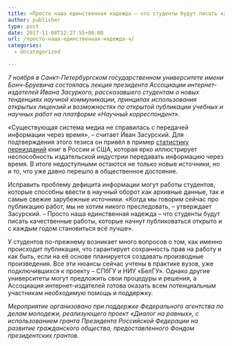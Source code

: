 ```yaml
---
title: «Просто наша единственная надежда – что студенты будут писать качественные работы, которые начнут публиковаться открыто и с каждым годом становиться всё лучше»
author: publisher
type: post
date: 2017-11-08T12:27:55+00:00
url: /просто-наша-единственная-надежда-ч/
categories:
  - Uncategorized

---
```

*7 ноября в Санкт-Петербургском государственном университете имени Бонч-Бруевича состоялась лекция президента Ассоциации интернет-издателей Ивана Засуркого, рассказавшего студентам о новых тенденциях научной коммуникации, принципах использования открытых лицензий и возможностях по открытой публикации учебных и научных работ на платформе «Научный корреспондент».* 

«Существующая система медиа не справилась с передачей информации через время», – считает Иван Засурский. Для подтверждения этого тезиса он привёл в пример [статистику переизданий][1] книг в России и США, которая ярко иллюстрирует неспособность издательской индустрии передавать информацию через время. В итоге недоступными остаются не только новые источники, но и то, что уже давно перешло в общественное достояние.

Исправить проблему дефицита информации могут работы студентов, которые способны ввести в научный оборот как архивные данные, так и самые свежие зарубежные источники. «Когда мы говорим сейчас про публикацию работ, мы не хотим никого преследовать, – утверждает Засурский. – Просто наша единственная надежда – что студенты будут писать качественные работы, которые начнут публиковаться открыто и с каждым годом становиться всё лучше».

У студентов по-прежнему возникает много вопросов о том, как именно происходит публикация, что гарантирует сохранность прав на работу и как быть, если на её основе планируется создавать производные произведения. Все эти нюансы сейчас учтены в практике вузов, уже подключившихся к проекту – СПбГУ и НИУ «БелГУ». Однако другие университеты могут предложить свои процедуры и решения, а Ассоциация интернет-издателей готова оказать всем потенциальным участникам необходимую помощь и поддержку.

*Мероприятие организовано при поддержке Федерального агентства по делам молодежи, реализующего проект «Диалог на равных», с использованием гранта Президента Российской Федерации на развитие гражданского общества, предоставленного Фондом президентских грантов.*

 [1]: http://www.chaskor.ru/article/informatsionnaya_sverhprovodimost_i_superkompetentsii_42380